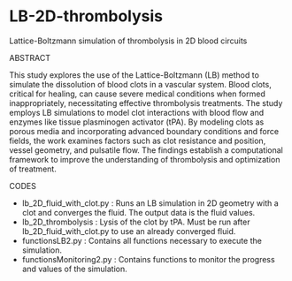# LB-2D-thrombolysis
Lattice-Boltzmann simulation of thrombolysis in 2D blood circuits

ABSTRACT

This study explores the use of the Lattice-Boltzmann (LB) method to simulate the dissolution of
blood clots in a vascular system. Blood clots, critical for healing, can cause severe medical conditions
when formed inappropriately, necessitating effective thrombolysis treatments. The study employs LB
simulations to model clot interactions with blood flow and enzymes like tissue plasminogen activator
(tPA). By modeling clots as porous media and incorporating advanced boundary conditions and force
fields, the work examines factors such as clot resistance and position, vessel geometry, and pulsatile
flow. The findings establish a computational framework to improve the understanding of thrombolysis
and optimization of treatment.

CODES
- lb_2D_fluid_with_clot.py : Runs an LB simulation in 2D geometry with a clot and converges the fluid. The output data is the fluid values.
- lb_2D_thrombolysis : Lysis of the clot by tPA. Must be run after lb_2D_fluid_with_clot.py to use an already converged fluid.
- functionsLB2.py : Contains all functions necessary to execute the simulation.
- functionsMonitoring2.py : Contains functions to monitor the progress and values of the simulation.
